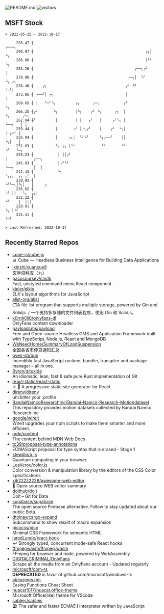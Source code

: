 ![README.md](https://github.com/Gerhut/Gerhut/workflows/README.md/badge.svg)
![visitors](https://visitors.vercel.app/Gerhut/Gerhut?token=8cf69d1f6813d272ef062726b6070c9be4ff72038cfe5a7ded7384a8da65d866)

## MSFT Stock

```
> 2022-05-25 - 2022-10-17

     293.47 ┤                                                     ╭───╮                                          
     290.07 ┤                                                   ╭╮│   ╰╮                                         
     286.66 ┤                                                   │╰╯    ╰╮                                        
     283.26 ┤                                              ╭──╮╭╯       │                                        
     279.86 ┤                                           ╭─╮│  ╰╯        ╰╮ ╭╮                                    
     276.46 ┤    ╭╮                                    ╭╯ ╰╯             ╰─╯│                                    
     273.05 ┤ ╭──╯│ ╭╮                                 │                    │                                    
     269.65 ┤ │   ╰─╯╰╮         ╭╮      ╭─╮           ╭╯                    ╰╮                                   
     266.25 ┤╭╯       ╰╮        │╰╮    ╭╯ ╰╮      ╭╮  │                      ╰╮      ╭─╮                         
     262.84 ┼╯         │        │ │   ╭╯   │     ╭╯╰╮ │                       ╰──╮   │ │                         
     259.44 ┤          │       ╭╯ │╭╮╭╯    │    ╭╯  ╰╮│                          │ ╭─╯ │                         
     256.04 ┤          │     ╭╮│  ╰╯╰╯     ╰╮╭──╯    ││                          ╰╮│   │                         
     252.63 ┤          ╰╮ ╭╮ │╰╯            ╰╯       ╰╯                           ╰╯   ╰─╮                       
     249.23 ┤           │ ││╭╯                                                           │            ╭──╮       
     245.83 ┤           │╭╯╰╯                                                            ╰──╮         │  │       
     242.43 ┤           ╰╯                                                                  ╰╮╭╮  ╭╮ ╭╯  │       
     239.02 ┤                                                                                ╰╯╰─╮│╰╮│   │     ╭ 
     235.62 ┤                                                                                    ╰╯ ││   ╰╮  ╭╮│ 
     232.22 ┤                                                                                       ╰╯    │  │││ 
     228.81 ┤                                                                                             ╰╮ │╰╯ 
     225.41 ┤                                                                                              ╰─╯   

> Last Refreshed: 2022-10-17
```

## Recently Starred Repos

- [cube-js/cube.js](https://github.com/cube-js/cube.js)  
  📊  Cube — Headless Business Intelligence for Building Data Applications
- [ixinzhi/xuanxue9](https://github.com/ixinzhi/xuanxue9)  
  玄学资料库（九）
- [pacocoursey/cmdk](https://github.com/pacocoursey/cmdk)  
  Fast, unstyled command menu React component.
- [kieler/elkjs](https://github.com/kieler/elkjs)  
  ELK's layout algorithms for JavaScript
- [alist-org/alist](https://github.com/alist-org/alist)  
  🗂️A file list program that supports multiple storage, powered by Gin and Solidjs. / 一个支持多存储的文件列表程序，使用 Gin 和 Solidjs。
- [k0rnh0li0/onlyfans-dl](https://github.com/k0rnh0li0/onlyfans-dl)  
  OnlyFans content downloader
- [payloadcms/payload](https://github.com/payloadcms/payload)  
  Free and Open-source Headless CMS and Application Framework built with TypeScript, Node.js, React and MongoDB
- [WeNeedHome/SummaryOfLoanSuspension](https://github.com/WeNeedHome/SummaryOfLoanSuspension)  
  全国各省市停贷通知汇总
- [oven-sh/bun](https://github.com/oven-sh/bun)  
  Incredibly fast JavaScript runtime, bundler, transpiler and package manager – all in one.
- [Byron/gitoxide](https://github.com/Byron/gitoxide)  
  An idiomatic, lean, fast & safe pure Rust implementation of Git
- [react-static/react-static](https://github.com/react-static/react-static)  
  ⚛️ 🚀 A progressive static site generator for React.
- [direnv/direnv](https://github.com/direnv/direnv)  
  unclutter your .profile
- [BandaiNamcoResearchInc/Bandai-Namco-Research-Motiondataset](https://github.com/BandaiNamcoResearchInc/Bandai-Namco-Research-Motiondataset)  
  This repository provides motion datasets collected by Bandai Namco Research Inc
- [google/wireit](https://github.com/google/wireit)  
  Wireit upgrades your npm scripts to make them smarter and more efficient.
- [mdn/content](https://github.com/mdn/content)  
  The content behind MDN Web Docs
- [tc39/proposal-type-annotations](https://github.com/tc39/proposal-type-annotations)  
  ECMAScript proposal for type syntax that is erased - Stage 1
- [stewdio/q.js](https://github.com/stewdio/q.js)  
  Quantum computing in your browser.
- [LeaVerou/color.js](https://github.com/LeaVerou/color.js)  
  Color conversion & manipulation library by the editors of the CSS Color specifications
- [xjh22222228/awesome-web-editor](https://github.com/xjh22222228/awesome-web-editor)  
  🔨  Open source WEB editor summary
- [dolthub/dolt](https://github.com/dolthub/dolt)  
  Dolt – Git for Data
- [supabase/supabase](https://github.com/supabase/supabase)  
  The open source Firebase alternative. Follow to stay updated about our public Beta.
- [dtolnay/cargo-expand](https://github.com/dtolnay/cargo-expand)  
  Subcommand to show result of macro expansion
- [picocss/pico](https://github.com/picocss/pico)  
  Minimal CSS Framework for semantic HTML
- [jaredLunde/react-hook](https://github.com/jaredLunde/react-hook)  
  ↩ Strongly typed, concurrent mode-safe React hooks
- [ffmpegwasm/ffmpeg.wasm](https://github.com/ffmpegwasm/ffmpeg.wasm)  
  FFmpeg for browser and node, powered by WebAssembly
- [DIGITALCRIMINAL/OnlyFans](https://github.com/DIGITALCRIMINAL/OnlyFans)  
  Scrape all the media from an OnlyFans account - Updated regularly
- [microsoft/com-rs](https://github.com/microsoft/com-rs)  
  **DEPRECATED** in favor of github.com/microsoft/windows-rs
- [ai/easings.net](https://github.com/ai/easings.net)  
  Easing Functions Cheat Sheet
- [huacat1017/huacat.office-theme](https://github.com/huacat1017/huacat.office-theme)  
  Microsoft Office(like) theme for VScode
- [sablejs/sablejs](https://github.com/sablejs/sablejs)  
  🏖️ The safer and faster ECMA5.1 interpreter written by JavaScript
